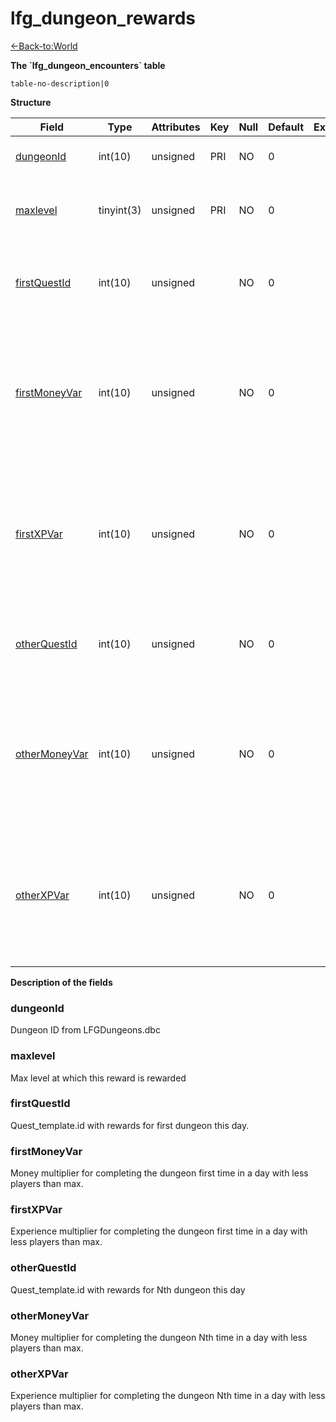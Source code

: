 # lfg\_dungeon\_rewards

[<-Back-to:World](database-world.md)

**The \`lfg\_dungeon\_encounters\` table**

`table-no-description|0`

**Structure**

| Field              | Type       | Attributes | Key | Null | Default | Extra | Comment                                                                                         |
|--------------------|------------|------------|-----|------|---------|-------|-------------------------------------------------------------------------------------------------|
| [dungeonId][1]     | int(10)    | unsigned   | PRI | NO   | 0       |       | Dungeon entry from dbc                                                                          |
| [maxlevel][2]      | tinyint(3) | unsigned   | PRI | NO   | 0       |       | Max level at which this reward is rewarded                                                      |
| [firstQuestId][3]  | int(10)    | unsigned   |     | NO   | 0       |       | Quest id with rewards for first dungeon this day                                                |
| [firstMoneyVar][4] | int(10)    | unsigned   |     | NO   | 0       |       | Money multiplier for completing the dungeon first time in a day with less players than max      |
| [firstXPVar][5]    | int(10)    | unsigned   |     | NO   | 0       |       | Experience multiplier for completing the dungeon first time in a day with less players than max |
| [otherQuestId][6]  | int(10)    | unsigned   |     | NO   | 0       |       | Quest id with rewards for Nth dungeon this day                                                  |
| [otherMoneyVar][7] | int(10)    | unsigned   |     | NO   | 0       |       | Money multiplier for completing the dungeon Nth time in a day with less players than max        |
| [otherXPVar][8]    | int(10)    | unsigned   |     | NO   | 0       |       | Experience multiplier for completing the dungeon Nth time in a day with less players than max   |

[1]: #dungeonid
[2]: #maxlevel
[3]: #firstquestid
[4]: #firstmoneyvar
[5]: #firstxpvar
[6]: #otherquestid
[7]: #othermoneyvar
[8]: #otherxpvar

**Description of the fields**

### dungeonId

Dungeon ID from LFGDungeons.dbc

### maxlevel

Max level at which this reward is rewarded

### firstQuestId

Quest\_template.id with rewards for first dungeon this day.

### firstMoneyVar

Money multiplier for completing the dungeon first time in a day with less players than max.

### firstXPVar

Experience multiplier for completing the dungeon first time in a day with less players than max.

### otherQuestId

Quest\_template.id with rewards for Nth dungeon this day

### otherMoneyVar

Money multiplier for completing the dungeon Nth time in a day with less players than max.

### otherXPVar

Experience multiplier for completing the dungeon Nth time in a day with less players than max.
